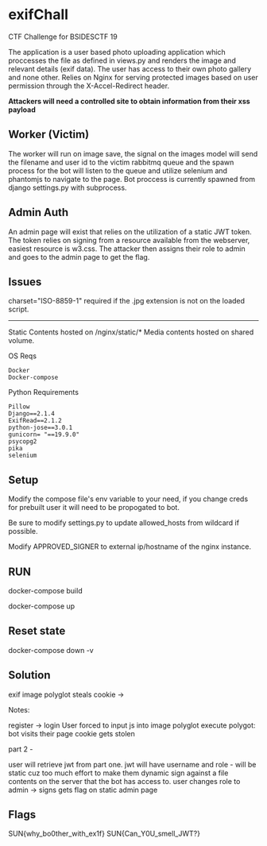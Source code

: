 # exifChall
CTF Challenge for BSIDESCTF 19

The application is a user based photo uploading application which proccesses the file as defined in views.py and renders the image and relevant details (exif data). The user has access to their own photo gallery and none other. Relies on Nginx for serving protected images based on user permission through the X-Accel-Redirect header.

<strong>Attackers will need a controlled site to obtain information from their xss payload</strong>

## Worker (Victim)
The worker will run on image save, the signal on the images model will send the filename and user id to the victim rabbitmq queue and the spawn process for the bot will listen to the queue and utilize selenium and phantomjs to navigate to the page. Bot proccess is currently spawned from django settings.py with subprocess.

## Admin Auth
An admin page will exist that relies on the utilization of a static JWT token. The token relies on signing from a resource available from the webserver, easiest resource is w3.css. The attacker then assigns their role to admin and goes to the admin page to get the flag.


## Issues

charset="ISO-8859-1" required if the .jpg extension is not on the loaded script.


------
Static Contents hosted on /nginx/static/*
Media contents hosted on shared volume.


OS Reqs
```
Docker
Docker-compose
```

Python Requirements
```
Pillow
Django==2.1.4
ExifRead==2.1.2
python-jose==3.0.1
gunicorn= "==19.9.0"
psycopg2
pika
selenium
```

## Setup
Modify the compose file's env variable to your need, if you change creds for prebuilt user it will need to be propogated to bot.

Be sure to modify settings.py to update allowed_hosts from wildcard if possible.

Modify APPROVED_SIGNER to external ip/hostname of the nginx instance.



## RUN

docker-compose build

docker-compose up

## Reset state
docker-compose down -v

## Solution

exif image polyglot steals cookie ->


Notes:

register -> login
User forced to input js into image polyglot
execute polygot:
bot visits their page
cookie gets stolen

part 2 -

user will retrieve jwt from part one.
jwt will have username and role - will be static cuz too much effort to make them dynamic
sign against a file contents on the server that the bot has access to.
user changes role to admin -> signs
gets flag on static admin page

## Flags
 SUN{why_bo0ther_with_ex1f}
 SUN{Can_Y0U_smell_JWT?}
